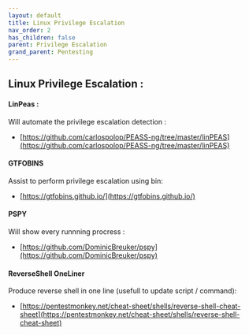 ```yaml
---
layout: default
title: Linux Privilege Escalation
nav_order: 2
has_children: false
parent: Privilege Escalation
grand_parent: Pentesting
---
```


##  Linux Privilege Escalation :

#### LinPeas :

Will automate the privilege escalation detection : 

- [https://github.com/carlospolop/PEASS-ng/tree/master/linPEAS](https://github.com/carlospolop/PEASS-ng/tree/master/linPEAS)

#### GTFOBINS

Assist to perform privilege escalation using bin:

- [https://gtfobins.github.io/](https://gtfobins.github.io/)

#### PSPY

Will show every runnning procress : 

- [https://github.com/DominicBreuker/pspy](https://github.com/DominicBreuker/pspy)

#### ReverseShell OneLiner

Produce reverse shell in one line (usefull to update script / command):
- [https://pentestmonkey.net/cheat-sheet/shells/reverse-shell-cheat-sheet](https://pentestmonkey.net/cheat-sheet/shells/reverse-shell-cheat-sheet)